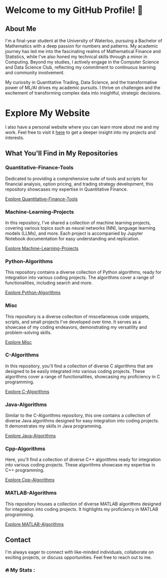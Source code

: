 # Welcome to my GitHub Profile! 👋

## About Me

I'm a final-year student at the University of Waterloo, pursuing a Bachelor of Mathematics with a deep passion for numbers and patterns. My academic journey has led me into the fascinating realms of Mathematical Finance and Statistics, while I've also honed my technical skills through a minor in Computing. Beyond my studies, I actively engage in the Computer Science and Data Science Club, reflecting my commitment to continuous learning and community involvement.

My curiosity in Quantitative Trading, Data Science, and the transformative power of ML/AI drives my academic pursuits. I thrive on challenges and the excitement of transforming complex data into insightful, strategic decisions.

# Explore My Website

I also have a personal website where you can learn more about me and my work. Feel free to visit it [here](https://ak-khan02.github.io/) to get a deeper insight into my projects and interests.

## What You'll Find in My Repositories

### Quantitative-Finance-Tools

Dedicated to providing a comprehensive suite of tools and scripts for financial analysis, option pricing, and trading strategy development, this repository showcases my expertise in Quantitative Finance.

[Explore Quantitative-Finance-Tools](https://github.com/AK-Khan02/Quantitative-Finance-Tools)

### Machine-Learning-Projects

In this repository, I've shared a collection of machine learning projects, covering various topics such as neural networks (NN), language learning models (LLMs), and more. Each project is accompanied by Jupyter Notebook documentation for easy understanding and replication.

[Explore Machine-Learning-Projects](https://github.com/AK-Khan02/Machine-Learning-Projects)

### Python-Algorithms

This repository contains a diverse collection of Python algorithms, ready for integration into various coding projects. The algorithms cover a range of functionalities, including search and more.

[Explore Python-Algorithms](https://github.com/AK-Khan02/Python-Algorithms)

### Misc

This repository is a diverse collection of miscellaneous code snippets, scripts, and small projects I've developed over time. It serves as a showcase of my coding endeavors, demonstrating my versatility and problem-solving skills.

[Explore Misc](https://github.com/Ak-Khan02/Misc-Public)

### C-Algorithms

In this repository, you'll find a collection of diverse C algorithms that are designed to be easily integrated into various coding projects. These algorithms cover a range of functionalities, showcasing my proficiency in C programming.

[Explore C-Algorithms](https://github.com/AK-Khan02/C-Algorithms)

### Java-Algorithms

Similar to the C-Algorithms repository, this one contains a collection of diverse Java algorithms designed for easy integration into coding projects. It demonstrates my skills in Java programming.

[Explore Java-Algorithms](https://github.com/AK-Khan02/Java-Algorithms)

### Cpp-Algorithms

Here, you'll find a collection of diverse C++ algorithms ready for integration into various coding projects. These algorithms showcase my expertise in C++ programming.

[Explore Cpp-Algorithms](https://github.com/AK-Khan02/Cpp-Algorithms)

### MATLAB-Algorithms

This repository houses a collection of diverse MATLAB algorithms designed for integration into coding projects. It highlights my proficiency in MATLAB programming.

[Explore MATLAB-Algorithms](https://github.com/AK-Khan02/MATLAB-Algorithms)



## Contact

I'm always eager to connect with like-minded individuals, collaborate on exciting projects, or discuss opportunities. Feel free to reach out to me.

### :fire: My Stats :

